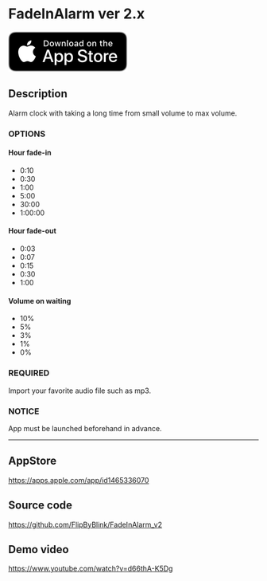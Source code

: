 
# FadeInAlarm ver 2.x

[![AppStore link](App_Store_Badge.svg)](https://apps.apple.com/app/id1465336070)

## Description
Alarm clock with taking a long time from small volume to max volume.

### OPTIONS
#### Hour fade-in
- 0:10
- 0:30
- 1:00
- 5:00
- 30:00
- 1:00:00

#### Hour fade-out
- 0:03
- 0:07
- 0:15
- 0:30
- 1:00

#### Volume on waiting
- 10%
- 5%
- 3%
- 1%
- 0%

### REQUIRED
Import your favorite audio file such as mp3.

### NOTICE
App must be launched beforehand in advance.


---


## AppStore
https://apps.apple.com/app/id1465336070


## Source code
https://github.com/FlipByBlink/FadeInAlarm_v2


## Demo video
https://www.youtube.com/watch?v=d66thA-K5Dg

